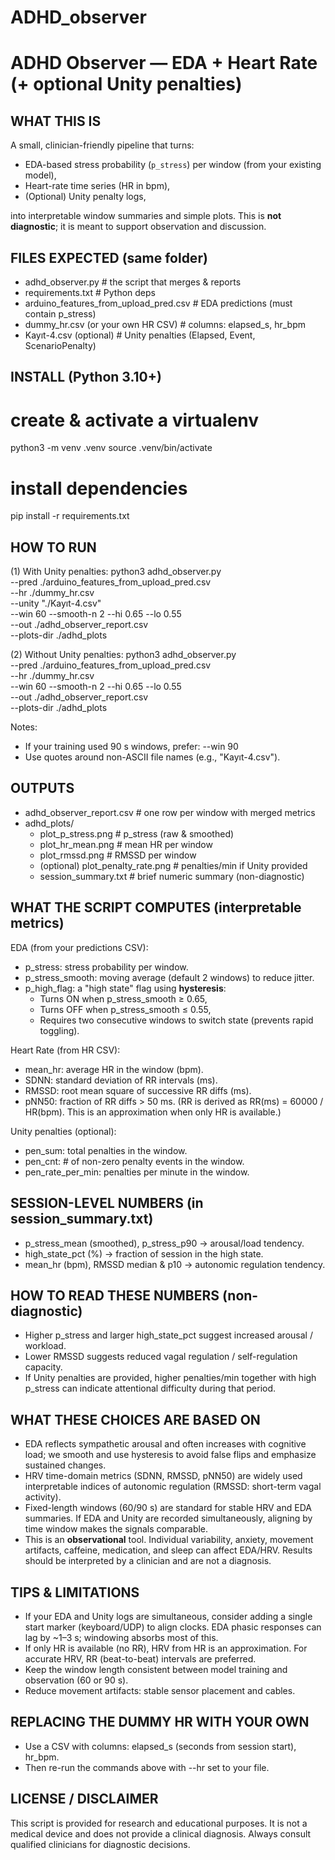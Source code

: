 # ADHD_observer

ADHD Observer — EDA + Heart Rate (+ optional Unity penalties)
=============================================================

WHAT THIS IS
------------
A small, clinician-friendly pipeline that turns:
- EDA-based stress probability (`p_stress`) per window (from your existing model),
- Heart-rate time series (HR in bpm),
- (Optional) Unity penalty logs,

into interpretable window summaries and simple plots. This is **not diagnostic**; it is meant to support observation and discussion.

FILES EXPECTED (same folder)
----------------------------
- adhd_observer.py          # the script that merges & reports
- requirements.txt          # Python deps
- arduino_features_from_upload_pred.csv   # EDA predictions (must contain p_stress)
- dummy_hr.csv (or your own HR CSV)       # columns: elapsed_s, hr_bpm
- Kayıt-4.csv (optional)                  # Unity penalties (Elapsed, Event, ScenarioPenalty)

INSTALL (Python 3.10+)
----------------------
# create & activate a virtualenv
python3 -m venv .venv
source .venv/bin/activate

# install dependencies
pip install -r requirements.txt

HOW TO RUN
----------
(1) With Unity penalties:
python3 adhd_observer.py \
  --pred ./arduino_features_from_upload_pred.csv \
  --hr ./dummy_hr.csv \
  --unity "./Kayıt-4.csv" \
  --win 60 --smooth-n 2 --hi 0.65 --lo 0.55 \
  --out ./adhd_observer_report.csv \
  --plots-dir ./adhd_plots

(2) Without Unity penalties:
python3 adhd_observer.py \
  --pred ./arduino_features_from_upload_pred.csv \
  --hr ./dummy_hr.csv \
  --win 60 --smooth-n 2 --hi 0.65 --lo 0.55 \
  --out ./adhd_observer_report.csv \
  --plots-dir ./adhd_plots

Notes:
- If your training used 90 s windows, prefer: --win 90
- Use quotes around non-ASCII file names (e.g., "Kayıt-4.csv").

OUTPUTS
-------
- adhd_observer_report.csv   # one row per window with merged metrics
- adhd_plots/
    - plot_p_stress.png      # p_stress (raw & smoothed)
    - plot_hr_mean.png       # mean HR per window
    - plot_rmssd.png         # RMSSD per window
    - (optional) plot_penalty_rate.png  # penalties/min if Unity provided
    - session_summary.txt     # brief numeric summary (non-diagnostic)

WHAT THE SCRIPT COMPUTES (interpretable metrics)
------------------------------------------------
EDA (from your predictions CSV):
- p_stress: stress probability per window.
- p_stress_smooth: moving average (default 2 windows) to reduce jitter.
- p_high_flag: a "high state" flag using **hysteresis**:
  * Turns ON when p_stress_smooth ≥ 0.65,
  * Turns OFF when p_stress_smooth ≤ 0.55,
  * Requires two consecutive windows to switch state (prevents rapid toggling).

Heart Rate (from HR CSV):
- mean_hr: average HR in the window (bpm).
- SDNN: standard deviation of RR intervals (ms).
- RMSSD: root mean square of successive RR diffs (ms).
- pNN50: fraction of RR diffs > 50 ms.
  (RR is derived as RR(ms) = 60000 / HR(bpm). This is an approximation when only HR is available.)

Unity penalties (optional):
- pen_sum: total penalties in the window.
- pen_cnt: # of non-zero penalty events in the window.
- pen_rate_per_min: penalties per minute in the window.

SESSION-LEVEL NUMBERS (in session_summary.txt)
----------------------------------------------
- p_stress_mean (smoothed), p_stress_p90  → arousal/load tendency.
- high_state_pct (%)                      → fraction of session in the high state.
- mean_hr (bpm), RMSSD median & p10      → autonomic regulation tendency.

HOW TO READ THESE NUMBERS (non-diagnostic)
------------------------------------------
- Higher p_stress and larger high_state_pct suggest increased arousal / workload.
- Lower RMSSD suggests reduced vagal regulation / self-regulation capacity.
- If Unity penalties are provided, higher penalties/min together with high p_stress can indicate attentional difficulty during that period.

WHAT THESE CHOICES ARE BASED ON
-------------------------------
- EDA reflects sympathetic arousal and often increases with cognitive load; we smooth and use hysteresis to avoid false flips and emphasize sustained changes.
- HRV time-domain metrics (SDNN, RMSSD, pNN50) are widely used interpretable indices of autonomic regulation (RMSSD: short-term vagal activity).
- Fixed-length windows (60/90 s) are standard for stable HRV and EDA summaries. If EDA and Unity are recorded simultaneously, aligning by time window makes the signals comparable.
- This is an **observational** tool. Individual variability, anxiety, movement artifacts, caffeine, medication, and sleep can affect EDA/HRV. Results should be interpreted by a clinician and are not a diagnosis.

TIPS & LIMITATIONS
------------------
- If your EDA and Unity logs are simultaneous, consider adding a single start marker (keyboard/UDP) to align clocks. EDA phasic responses can lag by ~1–3 s; windowing absorbs most of this.
- If only HR is available (no RR), HRV from HR is an approximation. For accurate HRV, RR (beat-to-beat) intervals are preferred.
- Keep the window length consistent between model training and observation (60 or 90 s).
- Reduce movement artifacts: stable sensor placement and cables.

REPLACING THE DUMMY HR WITH YOUR OWN
------------------------------------
- Use a CSV with columns: elapsed_s (seconds from session start), hr_bpm.
- Then re-run the commands above with --hr set to your file.

LICENSE / DISCLAIMER
--------------------
This script is provided for research and educational purposes. It is not a medical device and does not provide a clinical diagnosis. Always consult qualified clinicians for diagnostic decisions.
